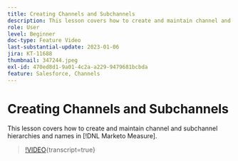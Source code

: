 ```yaml
---
title: Creating Channels and Subchannels
description: This lesson covers how to create and maintain channel and subchannel hierarchies and names in [!DNL Marketo Measure].
role: User
level: Beginner
doc-type: Feature Video
last-substantial-update: 2023-01-06
jira: KT-11688
thumbnail: 347244.jpeg
exl-id: 470ed8d1-9a01-4c2a-a229-9479681bcbda
feature: Salesforce, Channels
---
```

# Creating Channels and Subchannels

This lesson covers how to create and maintain channel and subchannel hierarchies and names in [!DNL Marketo Measure].

>[!VIDEO](https://video.tv.adobe.com/v/347244/?learn=on){transcript=true}
